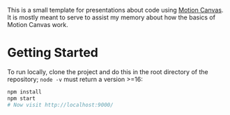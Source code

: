 This is a small template for presentations about code using [Motion
Canvas](https://motioncanvas.io). It is mostly meant to serve to assist
my memory about how the basics of Motion Canvas work.

# Getting Started
To run locally, clone the project and do this in the root directory of
the repository; `node -v` must return a version >=16:

```bash
npm install
npm start
# Now visit http://localhost:9000/
```
